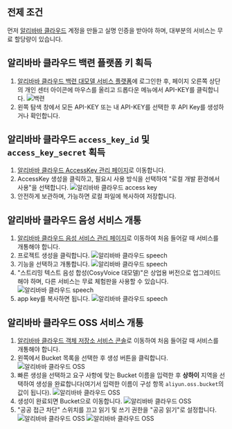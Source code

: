 ## 전제 조건
먼저 [알리바바 클라우드](https://www.aliyun.com) 계정을 만들고 실명 인증을 받아야 하며, 대부분의 서비스는 무료 할당량이 있습니다.

## 알리바바 클라우드 백련 플랫폼 키 획득
1. [알리바바 클라우드 백련 대모델 서비스 플랫폼](https://bailian.console.aliyun.com/)에 로그인한 후, 페이지 오른쪽 상단의 개인 센터 아이콘에 마우스를 올리고 드롭다운 메뉴에서 API-KEY를 클릭합니다.
![백련](/docs/images/bailian_1.png)
2. 왼쪽 탐색 창에서 모든 API-KEY 또는 내 API-KEY를 선택한 후 API Key를 생성하거나 확인합니다.

## 알리바바 클라우드 `access_key_id` 및 `access_key_secret` 획득
1. [알리바바 클라우드 AccessKey 관리 페이지](https://ram.console.aliyun.com/profile/access-keys)로 이동합니다.
2. AccessKey 생성을 클릭하고, 필요시 사용 방식을 선택하여 "로컬 개발 환경에서 사용"을 선택합니다.
![알리바바 클라우드 access key](/docs/images/aliyun_accesskey_1.png)
3. 안전하게 보관하며, 가능하면 로컬 파일에 복사하여 저장합니다.

## 알리바바 클라우드 음성 서비스 개통
1. [알리바바 클라우드 음성 서비스 관리 페이지](https://nls-portal.console.aliyun.com/applist)로 이동하여 처음 들어갈 때 서비스를 개통해야 합니다.
2. 프로젝트 생성을 클릭합니다.
![알리바바 클라우드 speech](/docs/images/aliyun_speech_1.png)
3. 기능을 선택하고 개통합니다.
![알리바바 클라우드 speech](/docs/images/aliyun_speech_2.png)
4. "스트리밍 텍스트 음성 합성(CosyVoice 대모델)"은 상업용 버전으로 업그레이드해야 하며, 다른 서비스는 무료 체험판을 사용할 수 있습니다.
![알리바바 클라우드 speech](/docs/images/aliyun_speech_3.png)
5. app key를 복사하면 됩니다.
![알리바바 클라우드 speech](/docs/images/aliyun_speech_4.png)

## 알리바바 클라우드 OSS 서비스 개통
1. [알리바바 클라우드 객체 저장소 서비스 콘솔](https://oss.console.aliyun.com/overview)로 이동하여 처음 들어갈 때 서비스를 개통해야 합니다.
2. 왼쪽에서 Bucket 목록을 선택한 후 생성 버튼을 클릭합니다.
![알리바바 클라우드 OSS](/docs/images/aliyun_oss_1.png)
3. 빠른 생성을 선택하고 요구 사항에 맞는 Bucket 이름을 입력한 후 **상하이** 지역을 선택하여 생성을 완료합니다(여기서 입력한 이름이 구성 항목 `aliyun.oss.bucket`의 값이 됩니다).
![알리바바 클라우드 OSS](/docs/images/aliyun_oss_2.png)
4. 생성이 완료되면 Bucket으로 이동합니다.
![알리바바 클라우드 OSS](/docs/images/aliyun_oss_3.png)
5. "공공 접근 차단" 스위치를 끄고 읽기 및 쓰기 권한을 "공공 읽기"로 설정합니다.
![알리바바 클라우드 OSS](/docs/images/aliyun_oss_4.png)
![알리바바 클라우드 OSS](/docs/images/aliyun_oss_5.png)